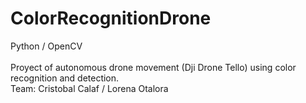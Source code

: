 # ColorRecognitionDrone
Python / OpenCV
</br>
</br>
Proyect of autonomous drone movement (Dji Drone Tello) using color recognition and detection.
</br>
Team: Cristobal Calaf / Lorena Otalora

